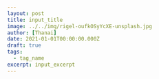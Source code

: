 ```yaml
---
layout: post
title: input_title
image: ../../img/rigel-oufkOSyYcXE-unsplash.jpg
author: [Thanai]
date: 2021-01-01T00:00:00.000Z
draft: true
tags:
  - tag_name
excerpt: input_excerpt
---
```


<!-- prettier-ignore-start -->

<!-- prettier-ignore-end -->
